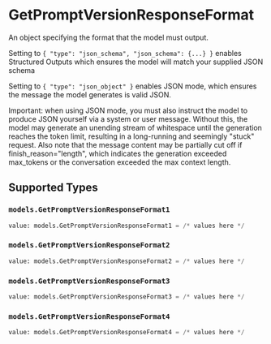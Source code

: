 # GetPromptVersionResponseFormat

An object specifying the format that the model must output. 

 Setting to `{ "type": "json_schema", "json_schema": {...} }` enables Structured Outputs which ensures the model will match your supplied JSON schema 

 Setting to `{ "type": "json_object" }` enables JSON mode, which ensures the message the model generates is valid JSON.

Important: when using JSON mode, you must also instruct the model to produce JSON yourself via a system or user message. Without this, the model may generate an unending stream of whitespace until the generation reaches the token limit, resulting in a long-running and seemingly "stuck" request. Also note that the message content may be partially cut off if finish_reason="length", which indicates the generation exceeded max_tokens or the conversation exceeded the max context length.


## Supported Types

### `models.GetPromptVersionResponseFormat1`

```python
value: models.GetPromptVersionResponseFormat1 = /* values here */
```

### `models.GetPromptVersionResponseFormat2`

```python
value: models.GetPromptVersionResponseFormat2 = /* values here */
```

### `models.GetPromptVersionResponseFormat3`

```python
value: models.GetPromptVersionResponseFormat3 = /* values here */
```

### `models.GetPromptVersionResponseFormat4`

```python
value: models.GetPromptVersionResponseFormat4 = /* values here */
```

